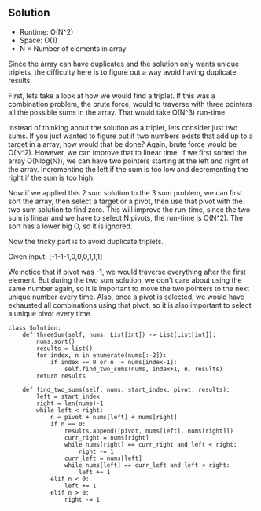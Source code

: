 ## Solution

- Runtime: O(N^2)
- Space: O(1)
- N = Number of elements in array

Since the array can have duplicates and the solution only wants unique triplets, the difficulty here is to figure out a way avoid having duplicate results.

First, lets take a look at how we would find a triplet. 
If this was a combination problem, the brute force, would to traverse with three pointers all the possible sums in the array.
That would take O(N^3) run-time.

Instead of thinking about the solution as a triplet, lets consider just two sums.
If you just wanted to figure out if two numbers exists that add up to a target in a array, how would that be done?
Again, brute force would be O(N^2).
However, we can improve that to linear time.
If we first sorted the array O(Nlog(N)), we can have two pointers starting at the left and right of the array.
Incrementing the left if the sum is too low and decrementing the right if the sum is too high.

Now if we applied this 2 sum solution to the 3 sum problem, we can first sort the array, then select a target or a pivot, then use that pivot with the two sum solution to find zero.
This will improve the run-time, since the two sum is linear and we have to select N pivots, the run-time is O(N^2).
The sort has a lower big O, so it is ignored.

Now the tricky part is to avoid duplicate triplets.

Given input: [-1-1-1,0,0,0,1,1,1]

We notice that if pivot was -1, we would traverse everything after the first element.
But during the two sum solution, we don't care about using the same number again, so it is important to move the two pointers to the next unique number every time.
Also, once a pivot is selected, we would have exhausted all combinations using that pivot, so it is also important to select a unique pivot every time.

```
class Solution:
    def threeSum(self, nums: List[int]) -> List[List[int]]:
        nums.sort()
        results = list()
        for index, n in enumerate(nums[:-2]):
            if index == 0 or n != nums[index-1]:
                self.find_two_sums(nums, index+1, n, results)
        return results
        
    def find_two_sums(self, nums, start_index, pivot, results):
        left = start_index
        right = len(nums)-1
        while left < right:
            n = pivot + nums[left] + nums[right]
            if n == 0:
                results.append([pivot, nums[left], nums[right]])
                curr_right = nums[right]
                while nums[right] == curr_right and left < right:
                    right -= 1
                curr_left = nums[left]
                while nums[left] == curr_left and left < right:
                    left += 1
            elif n < 0:
                left += 1
            elif n > 0:
                right -= 1
```
